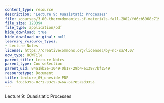 ```yaml
---
content_type: resource
description: 'Lecture 9: Quasistatic Processes'
file: /courses/3-00-thermodynamics-of-materials-fall-2002/fd6cb3968c7193c9946a6e785c9d335e_lecture_09_oneside.PDF
file_size: 128398
file_type: application/pdf
hide_download: true
hide_download_original: null
learning_resource_types:
- Lecture Notes
license: https://creativecommons.org/licenses/by-nc-sa/4.0/
ocw_type: OCWFile
parent_title: Lecture Notes
parent_type: CourseSection
parent_uid: 84a1bb2e-1049-0b17-29b4-e13977bf1549
resourcetype: Document
title: lecture_09_oneside.PDF
uid: fd6cb396-8c71-93c9-946a-6e785c9d335e
---
```

Lecture 9: Quasistatic Processes